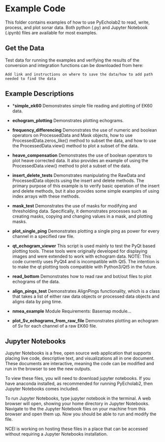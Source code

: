 # Example Code

This folder contains examples of how to use PyEcholab2 to read, write, process, and plot sonar data.  Both python (.py) and Jupyter Notebook (.ipynb) files are available for most examples.

## Get the Data
Test data for running the examples and verifying the results of the conversion and integration functions can be downloaded from here:
```
Add link and instructions on where to save the data/how to add path needed to find the data
```

## Example Descriptions

* ***simple_ek60**
  Demonstrates simple file reading and plotting of EK60 data.

* **echogram_plotting**
Demonstrates plotting echograms.

* **frequency_differencing**
Demonstrates the use of numeric and boolean operators on ProcessedData and Mask objects, how to use ProcessedData.zeros_like() method to subset the data, and how to use the ProcessedData.view() method to plot a subset of the data.

* **heave_compensation**
Demonstrates the use of boolean operators to plot heave corrected data. It also provides an example of using the ProcessedData.view() method to plot a subset of the data.

* **insert_delete_tests**
Demonstrates manipulating the RawData and ProcessedData objects using the insert and delete methods. The primary purpose of this example is to verify basic operation of the insert and delete methods, but it also provides some simple examples of using index arrays with these methods.

* **mask_test**
Demonstrates the use of masks for modifying and thresholding data.  Specifically, it demonstrates processes such as creating masks, copying and changing values in a mask, and plotting masks.

* **plot_single_ping**
Demonstrates plotting a single ping as power for every channel in a specified raw file.

* **qt_echogram_viewer**
This script is used mainly to test the PyQt based plotting tools. These tools were originally developed for displaying images and were extended to work with echogram data.
NOTE: This code currently uses PyQt4 and is incompatible with Qt5.  The intention is to make the qt plotting tools compatible with Python3/Qt5 in the future.

* **read_bottom**
Demonstrates how to read raw and bot/out files to plot echograms of the data. 

* **align_pings_test**
Demonstrates AlignPings functionality, which is a class that takes a list of either raw data objects or processed data objects and aligns data by ping time.

* **nmea_example**
Module Requirements: Basemap module...

* **plot_Sv_echograms_from_raw_file**
Demonstrates plotting an echogram of Sv for each channel of a raw EK60 file.


## Jupyter Notebooks

Jupyter Notebooks is a free, open source web application that supports placing live code, descriptive text, and visualizations all in one document. 
These documents are interactive, meaning the code can be modified and run in the browser to see the new outputs.  

To view these files, you will need to download jupyter notebooks.  If you have anaconda installed, as recommended for running PyEcholab2, then Jupyter Notebooks
comes included.  

To run Jupyter Notebooks, type jupyter notebook in the terminal.  A web browser will open, showing your home directory in Jupyter Notebooks.  Navigate to the 
the Jupyter Notebook files on your machine from this browser and open them up.  Now you should be able to run and modify the file.

NCEI is working on hosting these files in a place that can be accessed without requiring a Jupyter Notebooks installation.

